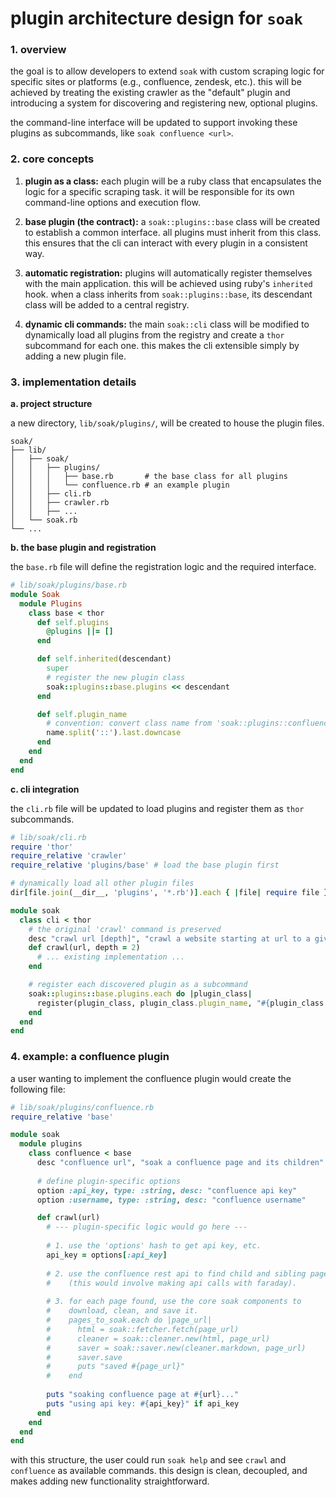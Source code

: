 # plugin architecture design for `soak`

### 1. overview

the goal is to allow developers to extend `soak` with custom scraping logic
for specific sites or platforms (e.g., confluence, zendesk, etc.). this will
be achieved by treating the existing crawler as the "default" plugin and
introducing a system for discovering and registering new, optional plugins.

the command-line interface will be updated to support invoking these plugins
as subcommands, like `soak confluence <url>`.

### 2. core concepts

1.  **plugin as a class:** each plugin will be a ruby class that encapsulates
    the logic for a specific scraping task. it will be responsible for its own
    command-line options and execution flow.

2.  **base plugin (the contract):** a `soak::plugins::base` class will be
    created to establish a common interface. all plugins must inherit from
    this class. this ensures that the cli can interact with every plugin in a
    consistent way.

3.  **automatic registration:** plugins will automatically register themselves
    with the main application. this will be achieved using ruby's `inherited`
    hook. when a class inherits from `soak::plugins::base`, its descendant
    class will be added to a central registry.

4.  **dynamic cli commands:** the main `soak::cli` class will be modified to
    dynamically load all plugins from the registry and create a `thor`
    subcommand for each one. this makes the cli extensible simply by adding a
    new plugin file.

### 3. implementation details

**a. project structure**

a new directory, `lib/soak/plugins/`, will be created to house the plugin
files.

```
soak/
├── lib/
│   ├── soak/
│   │   ├── plugins/
│   │   │   ├── base.rb       # the base class for all plugins
│   │   │   └── confluence.rb # an example plugin
│   │   ├── cli.rb
│   │   ├── crawler.rb
│   │   ├── ...
│   └── soak.rb
└── ...
```

**b. the base plugin and registration**

the `base.rb` file will define the registration logic and the required
interface.

```ruby
# lib/soak/plugins/base.rb
module Soak
  module Plugins
    class base < thor
      def self.plugins
        @plugins ||= []
      end

      def self.inherited(descendant)
        super
        # register the new plugin class
        soak::plugins::base.plugins << descendant
      end

      def self.plugin_name
        # convention: convert class name from 'soak::plugins::confluence' to 'confluence'
        name.split('::').last.downcase
      end
    end
  end
end
```

**c. cli integration**

the `cli.rb` file will be updated to load plugins and register them as `thor`
subcommands.

```ruby
# lib/soak/cli.rb
require 'thor'
require_relative 'crawler'
require_relative 'plugins/base' # load the base plugin first

# dynamically load all other plugin files
dir[file.join(__dir__, 'plugins', '*.rb')].each { |file| require file }

module soak
  class cli < thor
    # the original 'crawl' command is preserved
    desc "crawl url [depth]", "crawl a website starting at url to a given depth"
    def crawl(url, depth = 2)
      # ... existing implementation ...
    end

    # register each discovered plugin as a subcommand
    soak::plugins::base.plugins.each do |plugin_class|
      register(plugin_class, plugin_class.plugin_name, "#{plugin_class.plugin_name} [options]", "run the #{plugin_class.plugin_name} plugin")
    end
  end
end
```

### 4. example: a confluence plugin

a user wanting to implement the confluence plugin would create the following
file:

```ruby
# lib/soak/plugins/confluence.rb
require_relative 'base'

module soak
  module plugins
    class confluence < base
      desc "confluence url", "soak a confluence page and its children"
      
      # define plugin-specific options
      option :api_key, type: :string, desc: "confluence api key"
      option :username, type: :string, desc: "confluence username"

      def crawl(url)
        # --- plugin-specific logic would go here ---
        
        # 1. use the 'options' hash to get api key, etc.
        api_key = options[:api_key]
        
        # 2. use the confluence rest api to find child and sibling pages.
        #    (this would involve making api calls with faraday).
        
        # 3. for each page found, use the core soak components to
        #    download, clean, and save it.
        #    pages_to_soak.each do |page_url|
        #      html = soak::fetcher.fetch(page_url)
        #      cleaner = soak::cleaner.new(html, page_url)
        #      saver = soak::saver.new(cleaner.markdown, page_url)
        #      saver.save
        #      puts "saved #{page_url}"
        #    end
        
        puts "soaking confluence page at #{url}..."
        puts "using api key: #{api_key}" if api_key
      end
    end
  end
end
```

with this structure, the user could run `soak help` and see `crawl` and
`confluence` as available commands. this design is clean, decoupled, and makes
adding new functionality straightforward.

